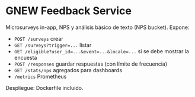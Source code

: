 # GNEW Feedback Service
Microsurveys in-app, NPS y análisis básico de texto (NPS bucket). Expone:
- `POST /surveys` crear
- `GET /surveys?trigger=...` listar
- `GET /eligible?user_id=...&event=...&locale=...` si se debe mostrar la encuesta
- `POST /responses` guardar respuestas (con límite de frecuencia)
- `GET /stats/nps` agregados para dashboards
- `/metrics` Prometheus

Despliegue: Dockerfile incluido.

 
